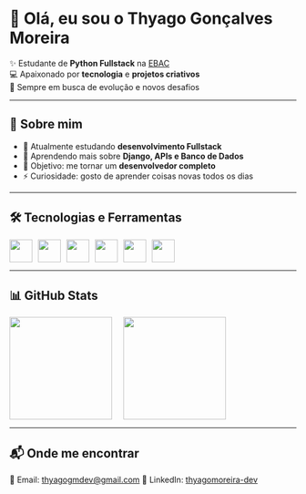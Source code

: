 # 👋 Olá, eu sou o Thyago Gonçalves Moreira  

✨ Estudante de **Python Fullstack** na [EBAC](https://ebaconline.com.br)  
💻 Apaixonado por **tecnologia** e **projetos criativos**  
🚀 Sempre em busca de evolução e novos desafios  

---

## 🌟 Sobre mim
- 🔭 Atualmente estudando **desenvolvimento Fullstack**  
- 🌱 Aprendendo mais sobre **Django, APIs e Banco de Dados**  
- 🎯 Objetivo: me tornar um **desenvolvedor completo**  
- ⚡ Curiosidade: gosto de aprender coisas novas todos os dias  

---

## 🛠️ Tecnologias e Ferramentas
<div style="display: flex; gap: 10px;">
  <img src="https://cdn.jsdelivr.net/gh/devicons/devicon/icons/python/python-original.svg" width="40" height="40"/>
  <img src="https://cdn.jsdelivr.net/gh/devicons/devicon/icons/django/django-plain.svg" width="40" height="40"/>
  <img src="https://cdn.jsdelivr.net/gh/devicons/devicon/icons/html5/html5-original.svg" width="40" height="40"/>
  <img src="https://cdn.jsdelivr.net/gh/devicons/devicon/icons/css3/css3-original.svg" width="40" height="40"/>
  <img src="https://cdn.jsdelivr.net/gh/devicons/devicon/icons/javascript/javascript-original.svg" width="40" height="40"/>
  <img src="https://cdn.jsdelivr.net/gh/devicons/devicon/icons/git/git-original.svg" width="40" height="40"/>
</div>

---

## 📊 GitHub Stats
<div style="display: flex; gap: 20px;">
  <img height="180em" src="https://github-readme-stats.vercel.app/api?username=thyagogm&show_icons=true&theme=radical" />
  <img height="180em" src="https://github-readme-stats.vercel.app/api/top-langs/?username=thyagogm&layout=compact&theme=radical" />
</div>

---

## 📬 Onde me encontrar
📧 Email: [thyagogmdev@gmail.com](mailto:thyagogmdev@gmail.com)
💼 LinkedIn: [thyagomoreira-dev](https://www.linkedin.com/in/thyagomoreira-dev)
